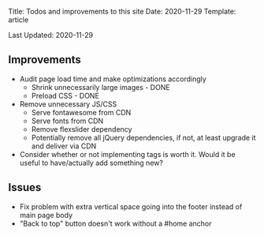 Title: Todos and improvements to this site
Date: 2020-11-29
Template: article

Last Updated: 2020-11-29

## Improvements

- Audit page load time and make optimizations accordingly
    - Shrink unnecessarily large images - DONE
    - Preload CSS - DONE
- Remove unnecessary JS/CSS
    - Serve fontawesome from CDN
    - Serve fonts from CDN
    - Remove flexslider dependency
    - Potentially remove all jQuery dependencies, if not, at least upgrade it and deliver via CDN
- Consider whether or not implementing tags is worth it. Would it be useful to have/actually add something new?

## Issues

- Fix problem with extra vertical space going into the footer instead of main page body
- "Back to top" button doesn't work without a #home anchor